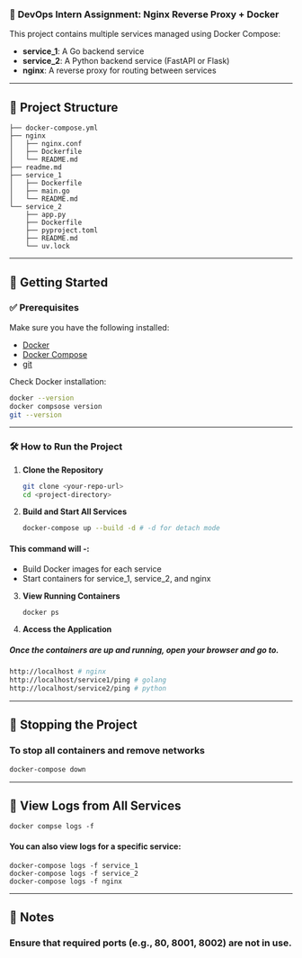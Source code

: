 ### 🧪 **DevOps Intern Assignment: Nginx Reverse Proxy + Docker**



This project contains multiple services managed using Docker Compose:

- **service_1**: A Go backend service
- **service_2**: A Python backend service (FastAPI or Flask)
- **nginx**: A reverse proxy for routing between services

---

## 📁 Project Structure

```
├── docker-compose.yml
├── nginx
│   ├── nginx.conf
│   ├── Dockerfile
│   └── README.md
├── readme.md
├── service_1
│   ├── Dockerfile
│   ├── main.go
│   └── README.md
└── service_2
    ├── app.py
    ├── Dockerfile
    ├── pyproject.toml
    ├── README.md
    └── uv.lock
```

---

## 🚀 Getting Started

### ✅ Prerequisites

Make sure you have the following installed:

- [Docker](https://www.docker.com/products/docker-desktop)
- [Docker Compose](https://docs.docker.com/compose/install/)
- [git](https://git-scm.com/downloads/linux)

Check Docker installation:

```bash
docker --version
docker compsose version
git --version
```

---

### 🛠 How to Run the Project

1. **Clone the Repository**

   ```bash
   git clone <your-repo-url>
   cd <project-directory>

   ```

2. **Build and Start All Services**
   ```bash
   docker-compose up --build -d # -d for detach mode
   ```

#### This command will -:

- Build Docker images for each service
- Start containers for service_1, service_2, and nginx

3. **View Running Containers**

   ```bash
   docker ps

   ```

4. **Access the Application**

##### Once the containers are up and running, open your browser and go to.

####

```bash
http://localhost # nginx
http://localhost/service1/ping # golang
http://localhost/service2/ping # python
```

---

## 🛑 Stopping the Project

### To stop all containers and remove networks

```bash
docker-compose down
```

---

## 📜 View Logs from All Services

```
docker compse logs -f

```

#### You can also view logs for a specific service:

```
docker-compose logs -f service_1
docker-compose logs -f service_2
docker-compose logs -f nginx

```

---

## 📌 Notes

### Ensure that required ports (e.g., 80, 8001, 8002) are not in use.
